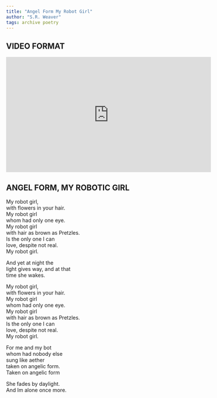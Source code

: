 ```yaml
---
title: "Angel Form My Robot Girl"
author: "S.R. Weaver"
tags: archive poetry
---
```

## VIDEO FORMAT
<iframe width="560" height="315" src="https://www.youtube.com/embed/S9utyGXZu34?si=MwTkcD7cWCfKVo9B" title="YouTube video player" frameborder="0" allow="accelerometer; autoplay; clipboard-write; encrypted-media; gyroscope; picture-in-picture; web-share" allowfullscreen></iframe>

## ANGEL FORM, MY ROBOTIC GIRL
My robot girl,<br />
with flowers in your hair.<br />
My robot girl<br />
whom had only one eye.<br />
My robot girl<br />
with hair as brown as Pretzles.<br />
Is the only one I can<br />
love, despite not real.<br />
My robot girl.

And yet at night the<br />
light gives way, and at that<br />
time she wakes.

My robot girl,<br />
with flowers in your hair.<br />
My robot girl<br />
whom had only one eye.<br />
My robot girl<br />
with hair as brown as Pretzles.<br />
Is the only one I can<br />
love, despite not real.<br />
My robot girl.

For me and my bot<br />
whom had nobody else<br />
sung like aether<br />
taken on angelic form.<br />
Taken on angelic form

She fades by daylight.<br />
And Im alone once more.
